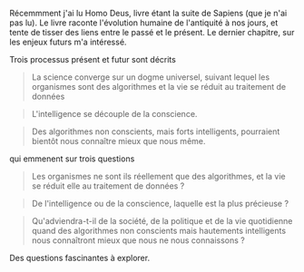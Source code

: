 Récemmment j'ai lu Homo Deus, livre étant la suite de Sapiens (que je n'ai pas lu). Le livre raconte l'évolution humaine de l'antiquité à nos jours, et tente de tisser des liens entre le passé et le présent. Le dernier chapitre, sur les enjeux futurs m'a intéressé.

Trois processus présent et futur sont décrits

> La science converge sur un dogme universel, suivant lequel les organismes sont des algorithmes et la vie se réduit au traitement de données

> L'intelligence se découple de la conscience.

> Des algorithmes non conscients, mais forts intelligents, pourraient bientôt nous connaître mieux que nous même.

qui emmenent sur trois questions

> Les organismes ne sont ils réellement que des algorithmes, et la vie se réduit elle au traitement de données ?

> De l'intelligence ou de la conscience, laquelle est la plus précieuse ?

> Qu'adviendra-t-il de la société, de la politique et de la vie quotidienne quand des algorithmes non conscients mais hautements intelligents nous connaîtront mieux que nous ne nous connaissons ?

Des questions fascinantes à explorer.
